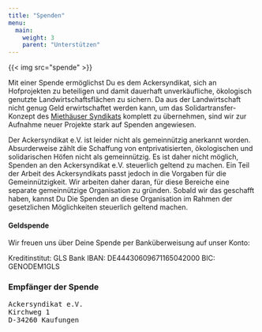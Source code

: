 ```yaml
---
title: "Spenden"
menu:
  main:
    weight: 3
    parent: "Unterstützen"
---
```


{{< img src="spende" >}}

Mit einer Spende ermöglichst Du es dem Ackersyndikat, sich an Hofprojekten zu beteiligen und damit dauerhaft unverkäufliche, ökologisch genutzte Landwirtschaftsflächen zu sichern. Da aus der Landwirtschaft nicht genug Geld erwirtschaftet werden kann, um das Solidartransfer-Konzept des [Miethäuser Syndikats](https://syndikat.org/de/solidartransfer/) komplett zu übernehmen, sind wir zur Aufnahme neuer Projekte stark auf Spenden angewiesen.

Der Ackersyndikat e.V. ist leider nicht als gemeinnützig anerkannt worden. Absurderweise zählt die Schaffung von entprivatisierten, ökologischen und solidarischen Höfen nicht als gemeinnützig. Es ist daher nicht möglich, Spenden an den Ackersyndikat e.V. steuerlich geltend zu machen. Ein Teil der Arbeit des Ackersyndikats passt jedoch in die Vorgaben für die Gemeinnützigkeit. Wir arbeiten daher daran, für diese Bereiche eine separate gemeinnützige Organisation zu gründen. Sobald wir das geschafft haben, kannst Du Die Spenden an diese Organisation im Rahmen der gesetzlichen Möglichkeiten steuerlich geltend machen. 

#### Geldspende

Wir freuen uns über Deine Spende per Banküberweisung auf unser Konto:

  Kreditinstitut: GLS Bank
  IBAN: DE44430609671165042000
  BIC: GENODEM1GLS

### Empfänger der Spende

<pre>Ackersyndikat e.V.
Kirchweg 1
D-34260 Kaufungen</pre>
